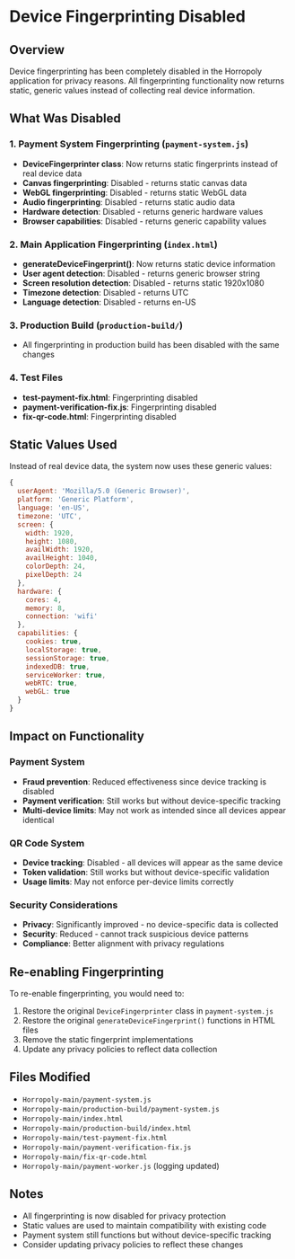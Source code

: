 # Device Fingerprinting Disabled

## Overview
Device fingerprinting has been completely disabled in the Horropoly application for privacy reasons. All fingerprinting functionality now returns static, generic values instead of collecting real device information.

## What Was Disabled

### 1. Payment System Fingerprinting (`payment-system.js`)
- **DeviceFingerprinter class**: Now returns static fingerprints instead of real device data
- **Canvas fingerprinting**: Disabled - returns static canvas data
- **WebGL fingerprinting**: Disabled - returns static WebGL data  
- **Audio fingerprinting**: Disabled - returns static audio data
- **Hardware detection**: Disabled - returns generic hardware values
- **Browser capabilities**: Disabled - returns generic capability values

### 2. Main Application Fingerprinting (`index.html`)
- **generateDeviceFingerprint()**: Now returns static device information
- **User agent detection**: Disabled - returns generic browser string
- **Screen resolution detection**: Disabled - returns static 1920x1080
- **Timezone detection**: Disabled - returns UTC
- **Language detection**: Disabled - returns en-US

### 3. Production Build (`production-build/`)
- All fingerprinting in production build has been disabled with the same changes

### 4. Test Files
- **test-payment-fix.html**: Fingerprinting disabled
- **payment-verification-fix.js**: Fingerprinting disabled
- **fix-qr-code.html**: Fingerprinting disabled

## Static Values Used

Instead of real device data, the system now uses these generic values:

```javascript
{
  userAgent: 'Mozilla/5.0 (Generic Browser)',
  platform: 'Generic Platform',
  language: 'en-US',
  timezone: 'UTC',
  screen: {
    width: 1920,
    height: 1080,
    availWidth: 1920,
    availHeight: 1040,
    colorDepth: 24,
    pixelDepth: 24
  },
  hardware: {
    cores: 4,
    memory: 8,
    connection: 'wifi'
  },
  capabilities: {
    cookies: true,
    localStorage: true,
    sessionStorage: true,
    indexedDB: true,
    serviceWorker: true,
    webRTC: true,
    webGL: true
  }
}
```

## Impact on Functionality

### Payment System
- **Fraud prevention**: Reduced effectiveness since device tracking is disabled
- **Payment verification**: Still works but without device-specific tracking
- **Multi-device limits**: May not work as intended since all devices appear identical

### QR Code System
- **Device tracking**: Disabled - all devices will appear as the same device
- **Token validation**: Still works but without device-specific validation
- **Usage limits**: May not enforce per-device limits correctly

### Security Considerations
- **Privacy**: Significantly improved - no device-specific data is collected
- **Security**: Reduced - cannot track suspicious device patterns
- **Compliance**: Better alignment with privacy regulations

## Re-enabling Fingerprinting

To re-enable fingerprinting, you would need to:

1. Restore the original `DeviceFingerprinter` class in `payment-system.js`
2. Restore the original `generateDeviceFingerprint()` functions in HTML files
3. Remove the static fingerprint implementations
4. Update any privacy policies to reflect data collection

## Files Modified

- `Horropoly-main/payment-system.js`
- `Horropoly-main/production-build/payment-system.js`
- `Horropoly-main/index.html`
- `Horropoly-main/production-build/index.html`
- `Horropoly-main/test-payment-fix.html`
- `Horropoly-main/payment-verification-fix.js`
- `Horropoly-main/fix-qr-code.html`
- `Horropoly-main/payment-worker.js` (logging updated)

## Notes

- All fingerprinting is now disabled for privacy protection
- Static values are used to maintain compatibility with existing code
- Payment system still functions but without device-specific tracking
- Consider updating privacy policies to reflect these changes 